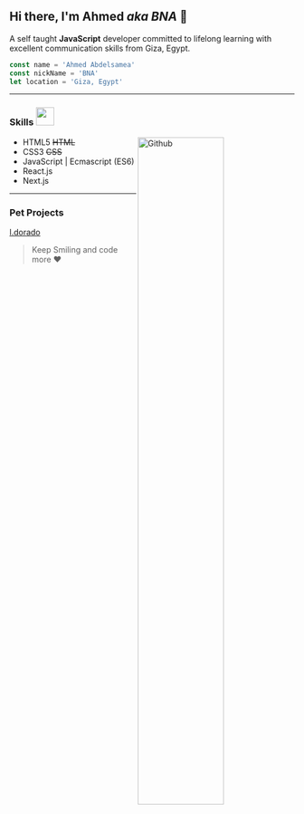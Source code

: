 ## Hi there, I'm Ahmed _aka BNA_ 👋

A self taught **JavaScript** developer committed to lifelong learning with excellent communication skills from Giza, Egypt.

```javascript
const name = 'Ahmed Abdelsamea'
const nickName = 'BNA'
let location = 'Giza, Egypt'
```
---

### Skills <img src = "https://media2.giphy.com/media/QssGEmpkyEOhBCb7e1/giphy.gif?cid=ecf05e47a0n3gi1bfqntqmob8g9aid1oyj2wr3ds3mg700bl&rid=giphy.gif" width = 32px>

<img width="55%" align="right" alt="Github" src="https://raw.githubusercontent.com/onimur/.github/master/.resources/git-header.svg" />

- HTML5 ~~HTML~~ 
-  CSS3 ~~CSS~~
- JavaScript | Ecmascript (ES6)
- React.js
- Next.js


---

### Pet Projects
[l.dorado](https://ldorado.herokuapp.com/ "ldorado")


> Keep Smiling and code more :heart:



